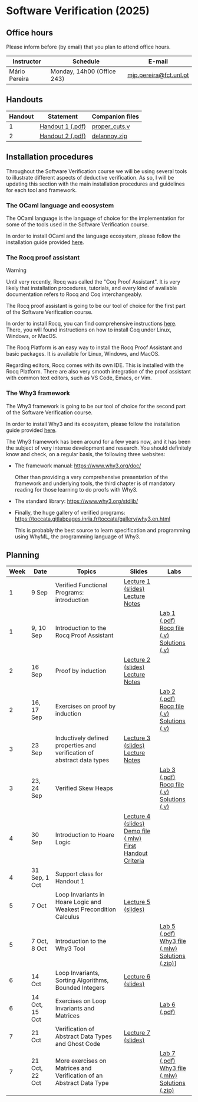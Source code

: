 # Software Verification (2025)

## Office hours

Please inform before (by email) that you plan to attend office hours.

| Instructor    | Schedule | E-mail |
| ------------- | -------- | ------ |
| Mário Pereira | Monday, 14h00 (Office 243) | mjp.pereira@fct.unl.pt |

## Handouts

| Handout | Statement                           | Companion files                |
|---------|-------------------------------------|--------------------------------|
| 1       | [Handout 1 (.pdf)](sv_handout1.pdf) | [proper_cuts.v](proper_cuts.v) |
| 2       | [Handout 2 (.pdf)](sv_handout2.pdf) | [delannoy.zip](delannoy.zip)   |

## Installation procedures

Throughout the Software Verification course we will be using several
tools to illustrate different aspects of deductive verification. As
so, I will be updating this section with the main installation
procedures and guidelines for each tool and framework.

### The OCaml language and ecosystem

The OCaml language is the language of choice for the implementation
for some of the tools used in the Software Verification course. <!-- We are -->
<!-- going to use OCaml during lectures, to present fundamental concepts -->
<!-- about languages and compilers, as well as in practical sessions to -->
<!-- implement and experiment with some of the main concepts presented -->
<!-- during lectures. -->

In order to install OCaml and the language ecosystem, please follow
the installation guide provided [here](install_ocaml.md).

### The Rocq proof assistant

> [!WARNING]
> Until very recently, Rocq was called the "Coq Proof Assistant". It
> is very likely that installation procedures, tutorials, and every
> kind of available documentation refers to Rocq and Coq
> interchangeably.

The Rocq proof assistant is going to be our tool of choice for the
first part of the Software Verification course.

In order to install Rocq, you can find comprehensive instructions
[here](https://rocq-prover.org/install). There, you will found
instructions on how to install Coq under Linux, Windows, or MacOS.

The Rocq Platform is an easy way to install the Rocq Proof Assistant
and basic packages. It is available for Linux, Windows, and MacOS.

Regarding editors, Rocq comes with its own IDE. This is installed with
the Rocq Platform. There are also very smooth integration of the proof
assistant with common text editors, such as VS Code, Emacs, or Vim.

### The Why3 framework

The Why3 framework is going to be our tool of choice for the second
part of the Software Verification course.

In order to install Why3 and its ecosystem, please follow the
installation guide provided [here](install_why3.md).

The Why3 framework has been around for a few years now, and it has
been the subject of very intense development and research. You should
definitely know and check, on a regular basis, the following three
websites:

  - The framework manual: https://www.why3.org/doc/

    Other than providing a very comprehensive presentation of the
    framework and underlying tools, the third chapter is of mandatory
    reading for those learning to do proofs with Why3.

  - The standard library: https://www.why3.org/stdlib/

  - Finally, the huge gallery of verified programs:
    https://toccata.gitlabpages.inria.fr/toccata/gallery/why3.en.html

    This is probably the best source to learn specification and
    programming using WhyML, the programming language of Why3.

## Planning

| Week | Date | Topics | Slides | Labs |
| ---- | ---- | ------ | ------ | ---- |
| 1 | 9 Sep | Verified Functional Programs: introduction | [Lecture 1 (slides)](lecture1.pdf) <br> [Lecture Notes](notes_fp.pdf) | |
| 1 | 9, 10 Sep | Introduction to the Rocq Proof Assistant | | [Lab 1 (.pdf)](lab1/lab1.pdf) <br> [Rocq file (.v)](lab1/lab1.v) <br> [Solutions (.v)](lab1/lab1_solutions.v) |
| 2 | 16 Sep | Proof by induction | [Lecture 2 (slides)](lecture2.pdf) <br> [Lecture Notes](notes_induction.pdf) | |
| 2 | 16, 17 Sep | Exercises on proof by induction | | [Lab 2 (.pdf)](lab2/lab2.pdf) <br> [Rocq file (.v)](lab2/lab2.v) <br> [Solutions (.v)](lab2/lab2_solutions.v) |
| 3 | 23 Sep | Inductively defined properties and verification of abstract data types | [Lecture 3 (slides)](lecture3.pdf) <br> [Lecture Notes](notes_inductive_properties.pdf) | |
| 3 | 23, 24 Sep | Verified Skew Heaps | | [Lab 3 (.pdf)](lab3/lab3.pdf) <br> [Rocq file (.v)](lab3/lab3.v) <br> [Solutions (.v)](lab3/lab3_solutions.v) |
| 4 | 30 Sep | Introduction to Hoare Logic | [Lecture 4 (slides)](lecture4.pdf) <br> [Demo file (.mlw)](demo.mlw) <br> [First Handout Criteria](sv_handout1_evaluation_criteria.pdf) | |
| 4 | 31 Sep, 1 Oct | Support class for Handout 1 | | |
| 5 | 7 Oct | Loop Invariants in Hoare Logic and Weakest Precondition Calculus | [Lecture 5 (slides)](lecture5.pdf) | |
| 5 | 7 Oct, 8 Oct | Introduction to the Why3 Tool | | [Lab 5 (.pdf)](lab5/lab5.pdf) <br> [Why3 file (.mlw)](lab5/lab5.mlw) <br> [Solutions (.zip)](lab5/lab5_solutions.zip)] |
| 6 | 14 Oct | Loop Invariants, Sorting Algorithms, Bounded Integers | [Lecture 6 (slides)](lecture6.pdf) | |
| 6 | 14 Oct, 15 Oct | Exercises on Loop Invariants and Matrices |  | [Lab 6 (.pdf)](lab6/lab6.pdf) |
| 7 | 21 Oct | Verification of Abstract Data Types and Ghost Code | [Lecture 7 (slides)](lecture7.pdf) | |
| 7 | 21 Oct, 22 Oct | More exercises on Matrices and Verification of an Abstract Data Type |   | [Lab 7 (.pdf)](lab7/lab7.pdf) <br> [Why3 file (.mlw)](lab7/lab7.mlw) <br> [Solutions (.zip)](lab7/lab7_solutions.zip)|
